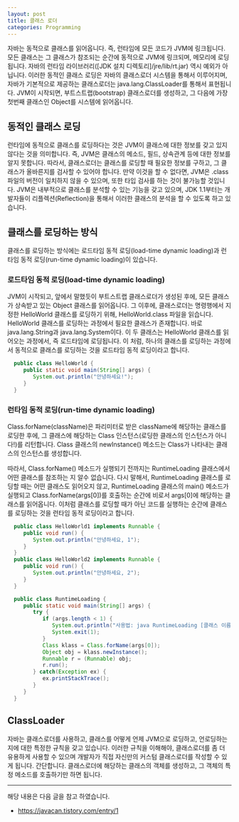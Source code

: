 ```yaml
---
layout: post
title: 클래스 로더
categories: Programming
---
```


자바는 동적으로 클래스를 읽어옵니다. 즉, 런타임에 모든 코드가 JVM에 링크됩니다. 모든 클래스는 그 클래스가 참조되는 순간에 동적으로 JVM에 링크되며, 메모리에 로딩됩니다. 자바의 런타임 라이브러리([JDK 설치 디렉토리]/jre/lib/rt.jar) 역시 예외가 아닙니다. 이러한 동적인 클래스 로딩은 자바의 클래스로더 시스템을 통해서 이루어지며, 자바가 기본적으로 제공하는 클래스로더는 java.lang.ClassLoader를 통해서 표현됩니다. JVM이 시작되면, 부트스트랩(bootstrap) 클래스로더를 생성하고, 그 다음에 가장 첫번째 클래스인 Object를 시스템에 읽어옵니다.

## 동적인 클래스 로딩

런타임에 동적으로 클래스를 로딩하다는 것은 JVM이 클래스에 대한 정보를 갖고 있지 않다는 것을 의미합니다. 즉, JVM은 클래스의 메소드, 필드, 상속관계 등에 대한 정보를 알지 못합니다. 따라서, 클래스로더는 클래스를 로딩할 때 필요한 정보를 구하고, 그 클래스가 올바른지를 검사할 수 있어야 합니다. 만약 이것을 할 수 없다면, JVM은 .class 파일의 버전이 일치하지 않을 수 있으며, 또한 타입 검사를 하는 것이 불가능할 것입니다. JVM은 내부적으로 클래스를 분석할 수 있는 기능을 갖고 있으며, JDK 1.1부터는 개발자들이 리플렉션(Reflection)을 통해서 이러한 클래스의 분석을 할 수 있도록 하고 있습니다.

## 클래스를 로딩하는 방식

클래스를 로딩하는 방식에는 로드타임 동적 로딩(load-time dynamic loading)과 런타임 동적 로딩(run-time dynamic loading)이 있습니다.

### 로드타임 동적 로딩(load-time dynamic loading)

JVM이 시작되고, 앞에서 말했듯이 부트스트랩 클래스로더가 생성된 후에, 모든 클래스가 상속받고 있는 Object 클래스를 읽어옵니다. 그 이후에, 클래스로더는 명령행에서 지정한 HelloWorld 클래스를 로딩하기 위해, HelloWorld.class 파일을 읽습니다. HelloWorld 클래스를 로딩하는 과정에서 필요한 클래스가 존재합니다. 바로 java.lang.String과 java.lang.System이다. 이 두 클래스는 HelloWorld 클래스를 읽어오는 과정에서, 즉 로드타임에 로딩됩니다. 이 처럼, 하나의 클래스를 로딩하는 과정에서 동적으로 클래스를 로딩하는 것을 로드타임 동적 로딩이라고 합니다.

```java
  public class HelloWorld {
     public static void main(String[] args) {
        System.out.println("안녕하세요!");
     }
  }
```

### 런타임 동적 로딩(run-time dynamic loading)

Class.forName(className)은 파리미터로 받은 className에 해당하는 클래스를 로딩한 후에, 그 클래스에 해당하는 Class 인스턴스(로딩한 클래스의 인스턴스가 아니다!)를 리턴합니다. Class 클래스의 newInstance() 메소드는 Class가 나타내는 클래스의 인스턴스를 생성합니다.

따라서, Class.forName() 메소드가 실행되기 전까지는 RuntimeLoading 클래스에서 어떤 클래스를 참조하는 지 알수 없습니다. 다시 말해서, RuntimeLoading 클래스를 로딩할 때는 어떤 클래스도 읽어오지 않고, RuntimeLoading 클래스의 main() 메소드가 실행되고 Class.forName(args[0])를 호출하는 순간에 비로서 args[0]에 해당하는 클래스를 읽어옵니다. 이처럼 클래스를 로딩할 때가 아닌 코드를 실행하는 순간에 클래스를 로딩하는 것을 런타임 동적 로딩이라고 합니다.

```java
  public class HelloWorld1 implements Runnable {
     public void run() {
        System.out.println("안녕하세요, 1");
     }
  }
  public class HelloWorld2 implements Runnable {
     public void run() {
        System.out.println("안녕하세요, 2");
     }
  }

  public class RuntimeLoading {
     public static void main(String[] args) {
        try {
           if (args.length < 1) {
              System.out.println("사용법: java RuntimeLoading [클래스 이름]");
              System.exit(1);
           }
           Class klass = Class.forName(args[0]);
           Object obj = klass.newInstance();
           Runnable r = (Runnable) obj;
           r.run();
        } catch(Exception ex) {
           ex.printStackTrace();
        }
     }
  }
```

## ClassLoader

자바는 클래스로더를 사용하고, 클래스를 어떻게 언제 JVM으로 로딩하고, 언로딩하는지에 대한 특정한 규칙을 갖고 있습니다. 이러한 규칙을 이해해야, 클래스로더를 좀 더 유용하게 사용할 수 있으며 개발자가 직접 자신만의 커스텀 클래스로더를 작성할 수 있게 됩니다. 간단합니다. 클래스로더에 해당하는 클래스의 객체를 생성하고, 그 객체의 특정 메소드를 호출하기만 하면 됩니다.

---

해당 내용은 다음 글을 참고 하였습니다.

- https://javacan.tistory.com/entry/1
